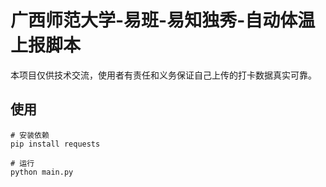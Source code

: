 # 广西师范大学-易班-易知独秀-自动体温上报脚本

本项目仅供技术交流，使用者有责任和义务保证自己上传的打卡数据真实可靠。

## 使用

```
# 安装依赖
pip install requests

# 运行
python main.py
```
